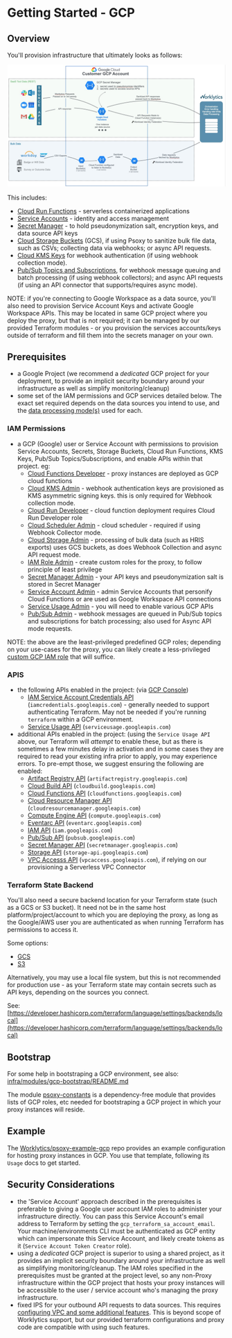 # Getting Started - GCP

## Overview

You'll provision infrastructure that ultimately looks as follows:

![GCP Archiecture Diagram.png](gcp-arch-diagram.jpg)

This includes:

- [Cloud Run Functions](https://cloud.google.com/run/docs) - serverless containerized applications
- [Service Accounts](https://cloud.google.com/iam/docs/service-accounts) - identity and access management
- [Secret Manager](https://cloud.google.com/secret-manager/docs) - to hold pseudonymization salt, encryption keys, and data source API keys
- [Cloud Storage Buckets](https://cloud.google.com/storage/docs) (GCS), if using Psoxy to sanitize bulk file data, such as CSVs; collecting data via webhooks; or async API requests.
- [Cloud KMS Keys](https://cloud.google.com/kms/docs) for webhook authentication (if using webhook collection mode).
- [Pub/Sub Topics and Subscriptions](https://cloud.google.com/pubsub/docs), for webhook message queuing and batch processing (if using webhook collectors); and async API requests (if using an API connector that supports/requires async mode).

NOTE: if you're connecting to Google Workspace as a data source, you'll also need to provision Service Account Keys and activate Google Workspace APIs. This may be located in same GCP project where you deploy the proxy, but that is not required; it can be managed by our provided Terraform modules - or you provision the services accounts/keys outside of terraform and fill them into the secrets manager on your own.

## Prerequisites

- a Google Project (we recommend a _dedicated_ GCP project for your deployment, to provide an implicit security boundary around your infrastructure as well as simplify monitoring/cleanup)
- some set of the IAM permissions and GCP services detailed below. The exact set required depends on the data sources you intend to use, and the [data processing mode(s)](https://docs.worklytics.co/psoxy/overview#modes) used for each.

### IAM Permissions
- a GCP (Google) user or Service Account with permissions to provision Service Accounts, Secrets, Storage Buckets, Cloud Run Functions, KMS Keys, Pub/Sub Topics/Subscriptions, and enable APIs within that project. eg:
  - [Cloud Functions Developer](https://cloud.google.com/iam/docs/understanding-roles#cloudfunctions.developer) - proxy instances are deployed as GCP cloud functions
  - [Cloud KMS Admin](https://cloud.google.com/iam/docs/understanding-roles#cloudkms.admin) - webhook authentication keys are provisioned as KMS asymmetric signing keys. this is only required for Webhook collection mode.
  - [Cloud Run Developer](https://cloud.google.com/iam/docs/understanding-roles#cloudrun.developer) - cloud function deployment requires Cloud Run Developer role
  - [Cloud Scheduler Admin](https://cloud.google.com/iam/docs/roles-permissions/cloudscheduler#cloudscheduler.admin) - cloud scheduler - required if using Webhook Collector mode.
  - [Cloud Storage Admin](https://cloud.google.com/iam/docs/roles-permissions/storage#storage.admin) - processing of bulk data (such as HRIS exports) uses GCS buckets, as does Webhook Collection and async API request mode.
  - [IAM Role Admin](https://cloud.google.com/iam/docs/understanding-roles#iam.roles.admin) - create custom roles for the proxy, to follow principle of least privilege
  - [Secret Manager Admin](https://cloud.google.com/iam/docs/understanding-roles#secretmanager.admin) - your API keys and pseudonymization salt is stored in Secret Manager
  - [Service Account Admin](https://cloud.google.com/iam/docs/understanding-roles#iam.serviceAccountAdmin) - admin Service Accounts that personify Cloud Functions or are used as Google Workspace API connections
  - [Service Usage Admin](https://cloud.google.com/iam/docs/understanding-roles#serviceusage.serviceUsageAdmin) - you will need to enable various GCP APIs
  - [Pub/Sub Admin](https://cloud.google.com/iam/docs/understanding-roles#pubsub.admin) - webhook messages are queued in Pub/Sub topics and subscriptions for batch processing; also used for Async API mode requests.

NOTE: the above are the least-privileged predefined GCP roles; depending on your use-cases for the proxy, you can likely create a less-privileged [custom GCP IAM role](https://cloud.google.com/iam/docs/creating-custom-roles) that will suffice. 

### APIS
- the following APIs enabled in the project: (via [GCP Console](https://console.cloud.google.com/projectselector2/apis/dashboard))
  - [IAM Service Account Credentials API](https://console.cloud.google.com/apis/library/iamcredentials.googleapis.com) (`iamcredentials.googleapis.com`) - generally needed to support authenticating Terraform. May not be needed if you're running `terraform` within a GCP environment.
  - [Service Usage API](https://console.cloud.google.com/apis/library/serviceusage.googleapis.com) (`serviceusage.googleapis.com`)
- additional APIs enabled in the project: (using the `Service Usage API` above, our Terraform will _attempt_ to enable these, but as there is sometimes a few minutes delay in activation and in some cases they are required to read your existing infra prior to apply, you may experience errors. To pre-empt those, we suggest ensuring the following are enabled:
  - [Artifact Registry API](https://console.cloud.google.com/apis/library/artifactregistry.googleapis.com) (`artifactregistry.googleapis.com`)
  - [Cloud Build API](https://console.cloud.google.com/apis/library/cloudbuild.googleapis.com) (`cloudbuild.googleapis.com`)
  - [Cloud Functions API](https://console.cloud.google.com/apis/library/cloudfunctions.googleapis.com) (`cloudfunctions.googleapis.com`)
  - [Cloud Resource Manager API](https://console.cloud.google.com/apis/library/cloudresourcemanager.googleapis.com) (`cloudresourcemanager.googleapis.com`)
  - [Compute Engine API](https://console.cloud.google.com/apis/library/compute.googleapis.com) (`compute.googleapis.com`)
  - [Eventarc API](https://console.cloud.google.com/apis/library/eventarc.googleapis.com) (`eventarc.googleapis.com`)
  - [IAM API](https://console.cloud.google.com/apis/library/iam.googleapis.com) (`iam.googleapis.com`)
  - [Pub/Sub API](https://console.cloud.google.com/apis/library/pubsub.googleapis.com) (`pubsub.googleapis.com`)
  - [Secret Manager API](https://console.cloud.google.com/apis/library/secretmanager.googleapis.com) (`secretmanager.googleapis.com`)
  - [Storage API](https://console.cloud.google.com/apis/library/storage-api.googleapis.com) (`storage-api.googleapis.com`)
  - [VPC Accesss API](https://console.cloud.google/com/apis/library/vpcaccess.googleapis.com) (`vpcaccess.googleapis.com`), if relying on our provisioning a Serverless VPC Connector

### Terraform State Backend

You'll also need a secure backend location for your Terraform state (such as a GCS or S3 bucket). It need not be in the same host platform/project/account to which you are deploying the proxy, as long as the Google/AWS user you are authenticated as when running Terraform has permissions to access it.

Some options:

- [GCS](https://developer.hashicorp.com/terraform/language/settings/backends/gcs)
- [S3](https://developer.hashicorp.com/terraform/language/settings/backends/s3)

Alternatively, you may use a local file system, but this is not recommended for production use - as your Terraform state may contain secrets such as API keys, depending on the sources you connect.

See: [https://developer.hashicorp.com/terraform/language/settings/backends/local](https://developer.hashicorp.com/terraform/language/settings/backends/local)

## Bootstrap

For some help in bootstraping a GCP environment, see also: [infra/modules/gcp-bootstrap/README.md](../../infra/modules/gcp-bootstrap/README.md)

The module [psoxy-constants](../../infra/modules/psoxy-constants) is a dependency-free module that provides lists of GCP roles, etc needed for bootstraping a GCP project in which your proxy instances will reside.

## Example

The [Worklytics/psoxy-example-gcp](https://github.com/Worklytics/psoxy-example-gcp) repo provides an example configuration for hosting proxy instances in GCP. You use that template, following its `Usage` docs to get started.

## Security Considerations

- the 'Service Account' approach described in the prerequisites is preferable to giving a Google user account IAM roles to administer your infrastructure directly. You can pass this Service Account's email address to Terraform by setting the `gcp_terraform_sa_account_email`. Your machine/environments CLI must be authenticated as GCP entity which can impersonate this Service Account, and likely create tokens as it (`Service Account Token Creator` role).
- using a _dedicated_ GCP project is superior to using a shared project, as it provides an implicit security boundary around your infrastructure as well as simplifying monitoring/cleanup. The IAM roles specified in the prerequisites must be granted at the project level, so any non-Proxy infrastructure within the GCP project that hosts your proxy instances will be accessible to the user / service account who's managing the proxy infrastructure.
- fixed IPS for your outbound API requests to data sources. This requires [configuring VPC and some additional features](https://docs.worklytics.co/psoxy/gcp/vpc). This is beyond scope of Worklytics support, but our provided terraform configurations and proxy code are compatible with using such features.
